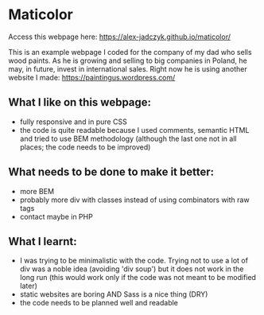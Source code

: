 # Maticolor
Access this webpage here: https://alex-jadczyk.github.io/maticolor/

This is an example webpage I coded for the company of my dad who sells wood paints. As he is growing and selling to big companies in Poland, he may, in future, invest in international sales.
Right now he is using another website I made: https://paintingus.wordpress.com/

## What I like on this webpage:
- fully responsive and in pure CSS
- the code is quite readable because I used comments, semantic HTML and tried to use BEM methodology (although the last one not in all places; the code needs to be improved)

## What needs to be done to make it better:
- more BEM
- probably more div with classes instead of using combinators with raw tags
- contact maybe in PHP

## What I learnt:
- I was trying to be minimalistic with the code. Trying not to use a lot of div was a noble idea (avoiding 'div soup') but it does not work in the long run (this would work only if the code was not meant to be modified later)
- static websites are boring AND Sass is a nice thing (DRY)
- the code needs to be planned well and readable
